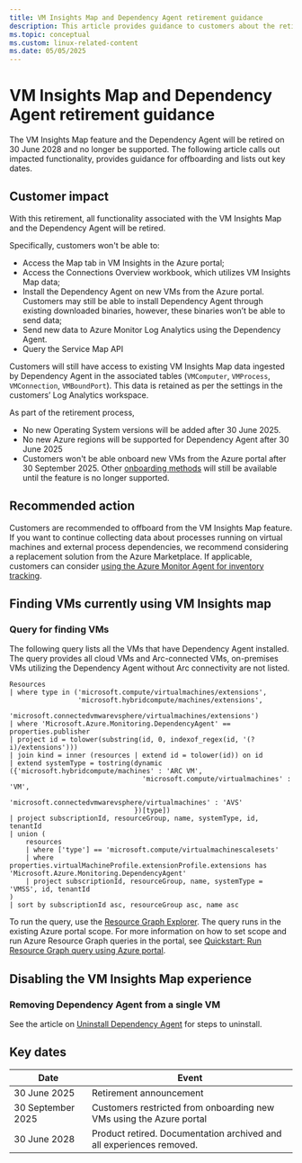 ```yaml
---
title: VM Insights Map and Dependency Agent retirement guidance
description: This article provides guidance to customers about the retirement of the Virtual Machine (VM) Insights Map feature and the associated Dependency Agent. 
ms.topic: conceptual
ms.custom: linux-related-content
ms.date: 05/05/2025
---
```


# VM Insights Map and Dependency Agent retirement guidance

The VM Insights Map feature and the Dependency Agent will be retired on 30 June 2028 and no longer be supported. The following article calls out impacted functionality, provides guidance for offboarding and lists out key dates.

## Customer impact

With this retirement, all functionality associated with the VM Insights Map and the Dependency Agent will be retired. 

Specifically, customers won't be able to: 
- Access the Map tab in VM Insights in the Azure portal;
- Access the Connections Overview workbook, which utilizes VM Insights Map data;
- Install the Dependency Agent on new VMs from the Azure portal. Customers may still be able to install Dependency Agent through existing downloaded binaries, however, these binaries won’t be able to send data;
- Send new data to Azure Monitor Log Analytics using the Dependency Agent.
- Query the Service Map API   

Customers will still have access to existing VM Insights Map data ingested by Dependency Agent in the associated tables (`VMComputer`, `VMProcess`, `VMConnection`, `VMBoundPort`). This data is retained as per the settings in the customers’ Log Analytics workspace.  

As part of the retirement process, 

- No new Operating System versions will be added after 30 June 2025.
- No new Azure regions will be supported for Dependency Agent after 30 June 2025
- Customers won't be able onboard new VMs from the Azure portal after 30 September 2025. Other [onboarding methods](./vminsights-enable.md#enable-vm-insights) will still be available until the feature is no longer supported.

 
## Recommended action  

Customers are recommended to offboard from the VM Insights Map feature. If you want to continue collecting data about processes running on virtual machines and external process dependencies, we recommend considering a replacement solution from the Azure Marketplace. If applicable, customers can consider [using the Azure Monitor Agent for inventory tracking](/azure/automation/change-tracking/manage-change-tracking-monitoring-agent).  

## Finding VMs currently using VM Insights map 

### Query for finding VMs

The following query lists all the VMs that have Dependency Agent installed. The query provides all cloud VMs and Arc-connected VMs, on-premises VMs utilizing the Dependency Agent without Arc connectivity are not listed. 

```AzureResourceGraph
Resources
| where type in ('microsoft.compute/virtualmachines/extensions',
                 'microsoft.hybridcompute/machines/extensions',
                 'microsoft.connectedvmwarevsphere/virtualmachines/extensions')
| where 'Microsoft.Azure.Monitoring.DependencyAgent' == properties.publisher
| project id = tolower(substring(id, 0, indexof_regex(id, '(?i)/extensions')))
| join kind = inner (resources | extend id = tolower(id)) on id
| extend systemType = tostring(dynamic ({'microsoft.hybridcompute/machines' : 'ARC VM',
                                 'microsoft.compute/virtualmachines' : 'VM',
                                 'microsoft.connectedvmwarevsphere/virtualmachines' : 'AVS'
                               })[type])
| project subscriptionId, resourceGroup, name, systemType, id, tenantId
| union (
    resources
    | where ['type'] == 'microsoft.compute/virtualmachinescalesets'
    | where properties.virtualMachineProfile.extensionProfile.extensions has 'Microsoft.Azure.Monitoring.DependencyAgent'
    | project subscriptionId, resourceGroup, name, systemType = 'VMSS', id, tenantId
)
| sort by subscriptionId asc, resourceGroup asc, name asc
```
To run the query, use the [Resource Graph Explorer](https://portal.azure.com/#view/HubsExtension/ArgQueryBlade). The query runs in the existing Azure portal scope. For more information on how to set scope and run Azure Resource Graph queries in the portal, see [Quickstart: Run Resource Graph query using Azure portal](/azure/governance/resource-graph/first-query-portal).

## Disabling the VM Insights Map experience

### Removing Dependency Agent from a single VM 
See the article on [Uninstall Dependency Agent](/azure/azure-monitor/vm/vminsights-dependency-agent#uninstall-dependency-agent) for steps to uninstall. 


## Key dates 

| Date      | Event       |
| ------------- | ------------- |
| 30 June 2025  | Retirement announcement |
| 30 September 2025  | Customers restricted from onboarding new VMs using the Azure portal  |
| 30 June 2028 | Product retired. Documentation archived and all experiences removed.  | 
